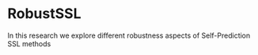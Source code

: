 # RobustSSL
In this research we explore different robustness aspects of Self-Prediction SSL methods
